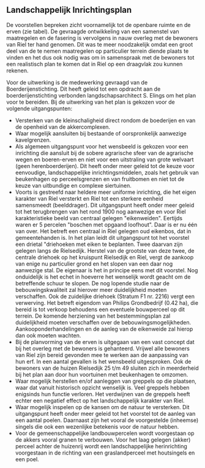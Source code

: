 ## Landschappelijk Inrichtingsplan

De voorstellen bepreken zicht voornamelijk tot de openbare ruimte en de erven (zie tabel). De gevraagde ontwikkeling van een samenstel van maatregelen en de fasering is vervolgens in nauw overleg met de bewoners van Riel ter hand genomen. Dit was te meer noodzakelijk omdat een groot deel van de te nemen maatregelen op particulier terrein diende plaats te vinden en het dus ook nodig was om in samenspraak met de bewoners tot een realistisch plan te komen dat in Riel op een draagvlak zou kunnen rekenen.

Voor de uitwerking is de medewerking gevraagd van de Boerderijenstichting. Dit heeft geleid tot een opdracht aan de boerderijenstichting verbonden langdschapsarchitect S. Elings om het plan voor te bereiden. Bij de uitwerking van het plan is gekozen voor de volgende uitgangspunten:

- Versterken van de kleinschaligheid direct rondom de boederijen en van de openheid van de akkercomplexen.
- Waar mogelijk aansluiten bij bestaande of oorspronkelijk aanwezige kavelgrenzen.
- Als algemeen uitgangspunt voor het wensbeeld is gekozen voor een inrichting die aansluit bij de sobere agrarische sfeer van de agrarische wegen en boeren-erven en niet voor een uitstraling van grote welvaart (geen herenboerderijen). Dit heeft onder meer geleid tot de keuze voor eenvoudige, landschappelijke inrichtingsmiddelen, zoals het gebruik van beukenhagen op perceelsgrenzen en van fruitbomen en niet tot de keuze van uitbundige en complexe siertuinen.
- Voorts is gestreefd naar heldere meer uniforme inrichting, die het eigen karakter van Riel versterkt en Riel tot een sterkere eenheid samensmeedt (beelddrager). Dit uitgangspunt heeft onder meer geleid tot het terugbrengen van het rond 1900 nog aanwezige en voor Riel karakteristieke beeld van centraal gelegen "eikenweiden". Eertijds waren er 5 percelen "boschen met opgaand loofhout". Daar is er nu één van over. Het betreft een centraal in Riel gelegen oud eikenbos, dat in gemeentehanden is. In het plan leidt dit uitgangspunt tot het voorstel een drietal "driehoeken met eiken te beplanten. Twee daarvan zijn gelegen langs de Rielsedijk. Herstel van de grootste van deze twee, de centrale driehoek op het kruispunt Rielsedijk en Riel, vergt de aankoop van enige nu particulier grond en het slopen van een daar nog aanwezige stal. De eigenaar is het in principe eens met dit voorstel. Nog onduidelijk is het echet in hoeverre het wenselijk wordt geacht om de betreffende schuur te slopen. De nog lopende studie naar de bebouwingskwaliteit zal hierover meer duidelijkheid moeten verschaffen. Ook de zuidelijke driehoek (Stratum F1 nr. 2216) vergt een verwerving. Het betreft eigendom van Philips Grondbedrijf (0.42 ha), die bereid is tot verkoop behoudens een eventuele bouwperceel op dit terrein. De komende herziening van het bestemmingsplan zal duidelijkheid moeten verschaffen over de bebouwingsmogelijkheden. Aankooponderhandelingen en de aanleg van de eikenweide zal hierop dan ook moeten wachten.
- Bij de planvorming van de erven is uitgegaan van een vast concept dat bij het overleg met de bewoners is gehanteerd. Vrijwel alle bewoners van Riel zijn bereid gevonden mee te werken aan de aanpassing van hun erf. In een aantal gevallen is het wensbeeld uitgesproken. Ook de bewoners van de huizen Rielsedijk 25 t/m 49 sluiten zich in meerderheid bij het plan aan door hun voortuinen met beukenhagen te omzomen.
- Waar mogelijk herstellen en/of aanleggen van greppels op die plaatsen, waar dat vanuit historisch opzicht wenselijk is. Veel greppels hebben enigsinds hun functie verloren. Het verdwijnen van de greppels heeft echter een negatief effect op het landschappelijk karakter van Riel.
- Waar mogelijk inspelen op de kansen om de natuur te versterken. Dit uitgangspunt heeft onder meer geleid tot het voorstel tot de aanleg van een aantal poelen. Daarnaast zijn het vooral de voorgestelde (inheemse) singels die ook een wezenlijke betekenis voor de natuur hebben.
- Voor de gemeenschappelijke landbouwpercelen wordt voorgestaan op de akkers vooral granen te verbouwen. Voor het laag gelegen (akker) perceel achter de huizenrij wordt een landschappelijke herinrichting voorgestaan in de richting van een graslandperceel met houtsingels en een poel.

